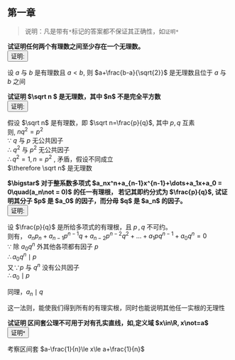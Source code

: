 
## 第一章

> 说明：凡是带有`*`标记的答案都不保证其正确性，如`证明*`

<div class="myProblem">
<div class="myQuestion">
<b class = 'auto-sort'>
试证明任何两个有理数之间至少存在一个无理数。
</b>
</div>
<button class="toggleAnswer answer-button">证明:</button>
<div class="myAnswer hidden">

设 $a$ 与 $b$ 是有理数且 $a\lt b$, 则 $a+\frac{b-a}{\sqrt{2}}$ 是无理数且位于 $a$ 与 $b$ 之间
</div>
</div>

<div class="myProblem">
<div class="myQuestion">
<b class = 'auto-sort'>
试证明 $\sqrt n $ 是无理数，其中 $n$ 不是完全平方数
</b>
</div>
<button class="toggleAnswer answer-button">证明:</button>
<div class="myAnswer hidden">

假设 $\sqrt n$ 是有理数，即 $\sqrt n=\frac{p}{q}$, 其中 $p,\,q$ 互素  
则, $nq^2=p^2$  
$\because$ $q$  与 $p$ 无公共因子  
$\therefore$ $q^2$ 与 $p^2$ 无公共因子  
$\therefore q^2=1, n=p^2$ , 矛盾，假设不同成立  
$\therefore \sqrt n$ 是无理数
</div>
</div>


<div class="myProblem">
<div class="myQuestion">
<b class = 'auto-sort'>
$\bigstar$ 对于整系数多项式 $a_nx^n+a_{n-1}x^{n-1}+\dots+a_1x+a_0 = 0\quad(a_n\not = 0)$ 的任一有理根，
若记其即约分式为 $\frac{p}{q}$, 试证明其分子 $p$ 是 $a_0$ 的因子，而分母 $q$ 是 $a_n$ 的因子。
</b>
</div>
<button class="toggleAnswer answer-button">证明:</button>
<div class="myAnswer hidden">

设 $\frac{p}{q}$ 是所给多项式的有理根，且 $p\,,q$ 不可约。  
则有，
$a_np_n+a_{n-1}p^{n-1}q+a_{n-2}p^{n-2}q^2+\dots + a_1pq^{n-1}+a_0q^n=0$  
$\because$ 除 $a_0q^n$ 外其他各项都有因子 $p$  
$\therefore a_0q^n \mid p$   
又$\because p$ 与 $q^n$ 没有公共因子  
$\therefore a_0\mid p$ 

同理，$a_n\mid q$
</div>
</div>

<div class="myTip">

这一法则，能使我们得到所有的有理实根，同时也能说明其他任一实根的无理性
</div>

<div class="myProblem">
<div class="myQuestion">
<b class='auto-sort'>
试证明 区间套公理不可用于对有孔实直线，如,定义域 $x\in\R, x\not=a$
</b>
</div>
<button class="toggleAnswer answer-button">证明*</button>
<div class="myAnswer hidden">

考察区间套 $a-\frac{1}{n}\le x\le a+\frac{1}{n}$
</div>
</div>


